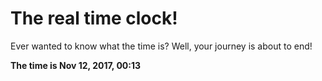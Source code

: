 # The real time clock!

Ever wanted to know what the time is? Well, your journey is about to end!

**The time is Nov 12, 2017, 00:13**